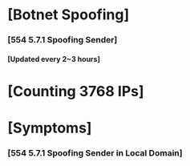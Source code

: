 # [Botnet Spoofing]
### [554 5.7.1 Spoofing Sender]
#### [Updated every 2~3 hours]

# [Counting 3768 IPs]

# [Symptoms] 
###   [554 5.7.1 Spoofing Sender in Local Domain]

